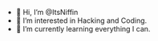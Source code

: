 - 👋 Hi, I’m @ItsNiffin
- 👀 I’m interested in Hacking and Coding.
- 🌱 I’m currently learning everything I can.

<!---
ItsNiffin/ItsNiffin is a ✨ special ✨ repository because its `README.md` (this file) appears on your GitHub profile.
You can click the Preview link to take a look at your changes.
--->
